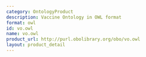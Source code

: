 ```yaml
---
category: OntologyProduct
description: Vaccine Ontology in OWL format
format: owl
id: vo.owl
name: vo.owl
product_url: http://purl.obolibrary.org/obo/vo.owl
layout: product_detail
---
```

